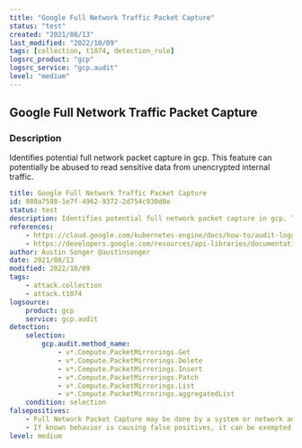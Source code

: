 ```yaml
---
title: "Google Full Network Traffic Packet Capture"
status: "test"
created: "2021/08/13"
last_modified: "2022/10/09"
tags: [collection, t1074, detection_rule]
logsrc_product: "gcp"
logsrc_service: "gcp.audit"
level: "medium"
---
```


## Google Full Network Traffic Packet Capture

### Description

Identifies potential full network packet capture in gcp. This feature can potentially be abused to read sensitive data from unencrypted internal traffic.

```yml
title: Google Full Network Traffic Packet Capture
id: 980a7598-1e7f-4962-9372-2d754c930d0e
status: test
description: Identifies potential full network packet capture in gcp. This feature can potentially be abused to read sensitive data from unencrypted internal traffic.
references:
    - https://cloud.google.com/kubernetes-engine/docs/how-to/audit-logging
    - https://developers.google.com/resources/api-libraries/documentation/compute/v1/java/latest/com/google/api/services/compute/Compute.PacketMirrorings.html
author: Austin Songer @austinsonger
date: 2021/08/13
modified: 2022/10/09
tags:
    - attack.collection
    - attack.t1074
logsource:
    product: gcp
    service: gcp.audit
detection:
    selection:
        gcp.audit.method_name:
            - v*.Compute.PacketMirrorings.Get
            - v*.Compute.PacketMirrorings.Delete
            - v*.Compute.PacketMirrorings.Insert
            - v*.Compute.PacketMirrorings.Patch
            - v*.Compute.PacketMirrorings.List
            - v*.Compute.PacketMirrorings.aggregatedList
    condition: selection
falsepositives:
    - Full Network Packet Capture may be done by a system or network administrator.
    - If known behavior is causing false positives, it can be exempted from the rule.
level: medium

```
